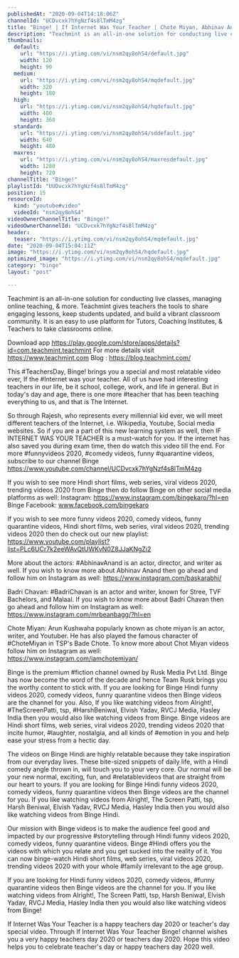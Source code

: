 ```yaml
---
publishedAt: "2020-09-04T14:18:06Z"
channelId: "UCDvcxk7hYgNzf4s8lTmM4zg"
title: "Binge! | If Internet Was Your Teacher | Chote Miyan, Abhinav Anand & Badri | Teacher's Day Special"
description: "Teachmint is an all-in-one solution for conducting live classes, managing online teaching, & more. Teachmint gives teachers the tools to share engaging lessons, keep students updated, and build a vibrant classroom community. It is an easy to use platform for Tutors, Coaching Institutes, & Teachers to take classrooms online. \n\nDownload app https://play.google.com/store/apps/details?id=com.teachmint.teachmint \nFor more details visit https://www.teachmint.com Blog : https://blog.teachmint.com/\n\nThis #TeachersDay, Binge! brings you a special and most relatable video ever, If the #Internet was your teacher. All of us have had interesting teachers in our life, be it school, college, work, and life in general. But in today's day and age, there is one more #teacher that has been teaching everything to us, and that is The Internet.\n\nSo through Rajesh, who represents every millennial kid ever, we will meet different teachers of the Internet, i.e. Wikipedia, Youtube, Social media websites. So if you are a part of this new learning system as well, then IF INTERNET WAS YOUR TEACHER is a must-watch for you. If the internet has also saved you during exam time, then do watch this video till the end. For more #funnyvideos 2020, #comedy videos, funny #quarantine videos, subscribe to our channel Binge https://www.youtube.com/channel/UCDvcxk7hYgNzf4s8lTmM4zg\n\nIf you wish to see more Hindi short films, web series, viral videos 2020, trending videos 2020 from Binge then do follow Binge on other social media platforms as well: \nInstagram: https://www.instagram.com/bingekaro/?hl=en Binge \nFacebook: www.facebook.com/bingekaro\n\nIf you wish to see more funny videos 2020, comedy videos, funny quarantine videos, Hindi short films, web series, viral videos 2020, trending videos 2020 then do check out our new playlist: https://www.youtube.com/playlist?list=PLc6UCr7k2eeWAvQtUWKvN0Z8JJaKNgZi2\n\nMore about the actors:\n#AbhinavAnand is an actor, director, and writer as well. If you wish to know more about Abhinav Anand then go ahead and follow him on Instagram as well: https://www.instagram.com/baskarabhi/\n\nBadri Chavan: #BadriChavan is an actor and writer, known for Stree, TVF Bachelors, and Malaal. If you wish to know more about Badri Chavan then go ahead and follow him on Instagram as well: https://www.instagram.com/mrbeanbagg/?hl=en\n\nChote Miyan: Arun Kushwaha popularly known as chote miyan is an actor, writer, and Youtuber. He has also played the famous character of #ChoteMiyan in TSP's Bade Chote. To know more about Chot Miyan videos follow him on Instagram as well: https://www.instagram.com/iamchotemiyan/\n\nBinge is the premium #fiction channel owned by Rusk Media Pvt Ltd. Binge has now become the word of the decade and hence Team Rusk brings you the worthy content to stick with. If you are looking for Binge Hindi funny videos 2020, comedy videos, funny quarantine videos then Binge videos are the channel for you. Also, If you like watching videos from Alright!, #TheScreenPatti, tsp, #HarshBeniwal, Elvish Yadav, RVCJ Media, Hasley India then you would also like watching videos from Binge. Binge videos are Hindi short films, web series, viral videos 2020, trending videos 2020 that incite humor, #laughter, nostalgia, and all kinds of #emotion in you and help ease your stress from a hectic day.\n\nThe videos on Binge Hindi are highly relatable because they take inspiration from our everyday lives. These bite-sized snippets of daily life, with a Hindi comedy angle thrown in, will touch you to your very core. Our normal will be your new normal, exciting, fun, and #relatablevideos that are straight from our heart to yours. If you are looking for Binge Hindi funny videos 2020, comedy videos, funny quarantine videos then Binge videos are the channel for you. If you like watching videos from Alright!, The Screen Patti, tsp, Harsh Beniwal, Elvish Yadav, RVCJ Media, Hasley India then you would also like watching videos from Binge Hindi.\n\nOur mission with Binge videos is to make the audience feel good and impacted by our progressive #storytelling through Hindi funny videos 2020, comedy videos, funny quarantine videos. Binge #Hindi offers you the videos with which you relate and you get sucked into the reality of it. You can now binge-watch Hindi short films, web series, viral videos 2020, trending videos 2020 with your whole #family irrelevant to the age group. \n\nIf you are looking for Hindi funny videos 2020, comedy videos, #funny quarantine videos then Binge videos are the channel for you. If you like watching videos from Alright!, The Screen Patti, tsp, Harsh Beniwal, Elvish Yadav, RVCJ Media, Hasley India then you would also like watching videos from Binge!\n\nIf Internet Was Your Teacher is a happy teachers day 2020 or teacher's day special video. Through If Internet Was Your Teacher Binge! channel wishes you a  very happy teachers day 2020 or teachers day 2020. Hope this video helps you to celebrate teacher's day or happy teachers day 2020 well."
thumbnails:
  default:
    url: "https://i.ytimg.com/vi/nsm2qy8ohS4/default.jpg"
    width: 120
    height: 90
  medium:
    url: "https://i.ytimg.com/vi/nsm2qy8ohS4/mqdefault.jpg"
    width: 320
    height: 180
  high:
    url: "https://i.ytimg.com/vi/nsm2qy8ohS4/hqdefault.jpg"
    width: 480
    height: 360
  standard:
    url: "https://i.ytimg.com/vi/nsm2qy8ohS4/sddefault.jpg"
    width: 640
    height: 480
  maxres:
    url: "https://i.ytimg.com/vi/nsm2qy8ohS4/maxresdefault.jpg"
    width: 1280
    height: 720
channelTitle: "Binge!"
playlistId: "UUDvcxk7hYgNzf4s8lTmM4zg"
position: 15
resourceId:
  kind: "youtube#video"
  videoId: "nsm2qy8ohS4"
videoOwnerChannelTitle: "Binge!"
videoOwnerChannelId: "UCDvcxk7hYgNzf4s8lTmM4zg"
header:
  teaser: "https://i.ytimg.com/vi/nsm2qy8ohS4/mqdefault.jpg"
date: "2020-09-04T15:04:11Z"
image: "https://i.ytimg.com/vi/nsm2qy8ohS4/hqdefault.jpg"
optimized_image: "https://i.ytimg.com/vi/nsm2qy8ohS4/mqdefault.jpg"
category: "binge"
layout: "post"

---
```

Teachmint is an all-in-one solution for conducting live classes, managing online teaching, & more. Teachmint gives teachers the tools to share engaging lessons, keep students updated, and build a vibrant classroom community. It is an easy to use platform for Tutors, Coaching Institutes, & Teachers to take classrooms online. 

Download app https://play.google.com/store/apps/details?id=com.teachmint.teachmint 
For more details visit https://www.teachmint.com Blog : https://blog.teachmint.com/

This #TeachersDay, Binge! brings you a special and most relatable video ever, If the #Internet was your teacher. All of us have had interesting teachers in our life, be it school, college, work, and life in general. But in today's day and age, there is one more #teacher that has been teaching everything to us, and that is The Internet.

So through Rajesh, who represents every millennial kid ever, we will meet different teachers of the Internet, i.e. Wikipedia, Youtube, Social media websites. So if you are a part of this new learning system as well, then IF INTERNET WAS YOUR TEACHER is a must-watch for you. If the internet has also saved you during exam time, then do watch this video till the end. For more #funnyvideos 2020, #comedy videos, funny #quarantine videos, subscribe to our channel Binge https://www.youtube.com/channel/UCDvcxk7hYgNzf4s8lTmM4zg

If you wish to see more Hindi short films, web series, viral videos 2020, trending videos 2020 from Binge then do follow Binge on other social media platforms as well: 
Instagram: https://www.instagram.com/bingekaro/?hl=en Binge 
Facebook: www.facebook.com/bingekaro

If you wish to see more funny videos 2020, comedy videos, funny quarantine videos, Hindi short films, web series, viral videos 2020, trending videos 2020 then do check out our new playlist: https://www.youtube.com/playlist?list=PLc6UCr7k2eeWAvQtUWKvN0Z8JJaKNgZi2

More about the actors:
#AbhinavAnand is an actor, director, and writer as well. If you wish to know more about Abhinav Anand then go ahead and follow him on Instagram as well: https://www.instagram.com/baskarabhi/

Badri Chavan: #BadriChavan is an actor and writer, known for Stree, TVF Bachelors, and Malaal. If you wish to know more about Badri Chavan then go ahead and follow him on Instagram as well: https://www.instagram.com/mrbeanbagg/?hl=en

Chote Miyan: Arun Kushwaha popularly known as chote miyan is an actor, writer, and Youtuber. He has also played the famous character of #ChoteMiyan in TSP's Bade Chote. To know more about Chot Miyan videos follow him on Instagram as well: https://www.instagram.com/iamchotemiyan/

Binge is the premium #fiction channel owned by Rusk Media Pvt Ltd. Binge has now become the word of the decade and hence Team Rusk brings you the worthy content to stick with. If you are looking for Binge Hindi funny videos 2020, comedy videos, funny quarantine videos then Binge videos are the channel for you. Also, If you like watching videos from Alright!, #TheScreenPatti, tsp, #HarshBeniwal, Elvish Yadav, RVCJ Media, Hasley India then you would also like watching videos from Binge. Binge videos are Hindi short films, web series, viral videos 2020, trending videos 2020 that incite humor, #laughter, nostalgia, and all kinds of #emotion in you and help ease your stress from a hectic day.

The videos on Binge Hindi are highly relatable because they take inspiration from our everyday lives. These bite-sized snippets of daily life, with a Hindi comedy angle thrown in, will touch you to your very core. Our normal will be your new normal, exciting, fun, and #relatablevideos that are straight from our heart to yours. If you are looking for Binge Hindi funny videos 2020, comedy videos, funny quarantine videos then Binge videos are the channel for you. If you like watching videos from Alright!, The Screen Patti, tsp, Harsh Beniwal, Elvish Yadav, RVCJ Media, Hasley India then you would also like watching videos from Binge Hindi.

Our mission with Binge videos is to make the audience feel good and impacted by our progressive #storytelling through Hindi funny videos 2020, comedy videos, funny quarantine videos. Binge #Hindi offers you the videos with which you relate and you get sucked into the reality of it. You can now binge-watch Hindi short films, web series, viral videos 2020, trending videos 2020 with your whole #family irrelevant to the age group. 

If you are looking for Hindi funny videos 2020, comedy videos, #funny quarantine videos then Binge videos are the channel for you. If you like watching videos from Alright!, The Screen Patti, tsp, Harsh Beniwal, Elvish Yadav, RVCJ Media, Hasley India then you would also like watching videos from Binge!

If Internet Was Your Teacher is a happy teachers day 2020 or teacher's day special video. Through If Internet Was Your Teacher Binge! channel wishes you a  very happy teachers day 2020 or teachers day 2020. Hope this video helps you to celebrate teacher's day or happy teachers day 2020 well.